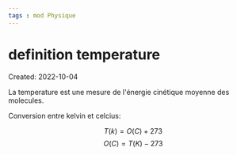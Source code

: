 ```yaml
---
tags : mod Physique
---
```

# definition temperature
Created: 2022-10-04 

La temperature est une mesure de l'énergie cinétique moyenne des molecules. 

Conversion entre kelvin et celcius: 

$$T(k) = O(C) + 273$$
$$O(C) = T(K) - 273$$